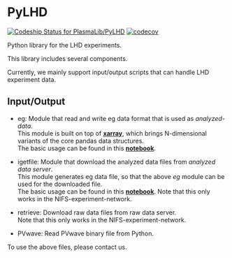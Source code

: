 # PyLHD
[ ![Codeship Status for PlasmaLib/PyLHD](https://app.codeship.com/projects/a765be20-b523-0134-c68d-5ed8b845772e/status?branch=master)](https://app.codeship.com/projects/193957)
[![codecov](https://codecov.io/gh/PlasmaLib/PyLHD/branch/master/graph/badge.svg?token=dnDhzru5u7)](https://codecov.io/gh/PlasmaLib/PyLHD)


Python library for the LHD experiments.

This library includes several components.

Currently, we mainly support input/output scripts that can handle LHD experiment data.

## Input/Output
+ eg: Module that read and write eg data format that is used as *analyzed-data*.  
This module is built on top of [**xarray**](http://xarray.pydata.org/),
which brings N-dimensional variants of the core pandas data structures.  
The basic usage can be found in this [**notebook**](notebooks/eg.ipynb).

+ igetfile: Module that download the analyzed data files from *analyzed data server*.  
This module generates eg data file,
so that the above *eg* module can be used for the downloaded file.  
The basic usage can be found in this [**notebook**](notebooks/igetfile.ipynb).
Note that this only works in the NIFS-experiment-network.

+ retrieve: Download raw data files from raw data server.  
Note that this only works in the NIFS-experiment-network.



+ PVwave: Read PVwave binary file from Python.

To use the above files, please contact us.
